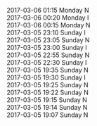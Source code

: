 2017-03-06 01:15 Monday  N  
2017-03-06 00:20 Monday  I  
2017-03-06 00:15 Monday  N  
2017-03-05 23:10 Sunday  I  
2017-03-05 23:05 Sunday  N  
2017-03-05 23:00 Sunday  I  
2017-03-05 22:55 Sunday  N  
2017-03-05 22:30 Sunday  I  
2017-03-05 19:35 Sunday  N  
2017-03-05 19:30 Sunday  I  
2017-03-05 19:25 Sunday  N  
2017-03-05 19:22 Sunday  N  
2017-03-05 19:15 Sunday  N  
2017-03-05 19:14 Sunday  N  
2017-03-05 19:07 Sunday  N  

